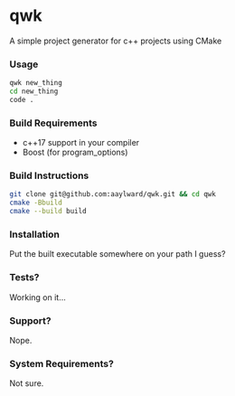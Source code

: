 # qwk
A simple project generator for c++ projects using CMake

### Usage
```bash
qwk new_thing
cd new_thing
code .
```

### Build Requirements
 - c++17 support in your compiler
 - Boost (for program_options)

### Build Instructions
```bash
git clone git@github.com:aaylward/qwk.git && cd qwk
cmake -Bbuild
cmake --build build
```
### Installation
Put the built executable somewhere on your path I guess?

### Tests?
Working on it...

### Support?
Nope.

### System Requirements?
Not sure.
